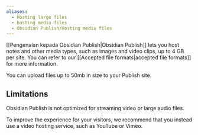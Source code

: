 ```yaml
---
aliases:
  - Hosting large files
  - hosting media files
  - Obsidian Publish/Hosting media files
---
```

[[Pengenalan kepada Obsidian Publish|Obsidian Publish]] lets you host notes and other media types, such as images and video clips, up to 4 GB per site. You can refer to our [[Accepted file formats|accepted file formats]] for more information.

You can upload files up to 50mb in size to your Publish site.

## Limitations

Obsidian Publish is not optimized for streaming video or large audio files. 

To improve the experience for your visitors, we recommend that you instead use a video hosting service, such as YouTube or Vimeo.